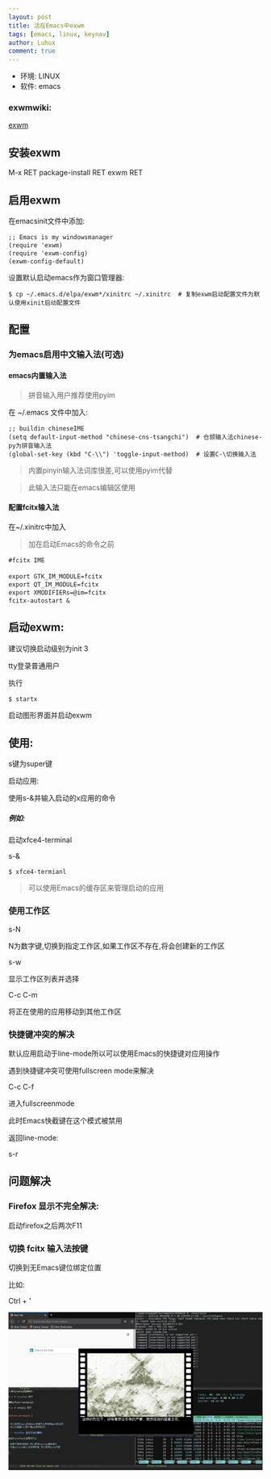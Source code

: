 ```yaml
---
layout: post
title: 活在Emacs中exwm
tags: [emacs, linux, keynav]
author: Luhux
comment: true
---
```


* 环境: LINUX 
* 软件: emacs


### exwmwiki: 

[exwm](https://github.com/ch11ng/exwm/wiki)

## 安装exwm

M-x RET package-install RET exwm RET

## 启用exwm

在emacsinit文件中添加:

```
;; Emacs is my windowsmanager 
(require 'exwm)
(require 'exwm-config)
(exwm-config-default)
```

设置默认启动emacs作为窗口管理器:

	$ cp ~/.emacs.d/elpa/exwm*/xinitrc ~/.xinitrc  # 复制exwm启动配置文件为默认使用xinit启动配置文件

## 配置

### 为emacs启用中文输入法(可选)

#### emacs内置输入法

> 拼音输入用户推荐使用pyim

在 ~/.emacs 文件中加入:

```
;; buildin chineseIME
(setq default-input-method "chinese-cns-tsangchi")  # 仓颉输入法chinese-py为拼音输入法
(global-set-key (kbd "C-\\") 'toggle-input-method)  # 设置C-\切换输入法
```
>内置pinyin输入法词库很差,可以使用pyim代替

>此输入法只能在emacs编辑区使用

#### 配置fcitx输入法

在~/.xinitrc中加入

> 加在启动Emacs的命令之前

```
#fcitx IME

export GTK_IM_MODULE=fcitx
export QT_IM_MODULE=fcitx
export XMODIFIERs=@im=fcitx
fcitx-autostart &
```


## 启动exwm:

建议切换启动级别为init 3

tty登录普通用户

执行
```
$ startx
```

启动图形界面并启动exwm

## 使用:

s键为super键

启动应用:

使用s-&并输入启动的x应用的命令

##### 例如:

启动xfce4-terminal

s-&

```
$ xfce4-termianl
```

>可以使用Emacs的缓存区来管理启动的应用

### 使用工作区

s-N

N为数字键,切换到指定工作区,如果工作区不存在,将会创建新的工作区

s-w

显示工作区列表并选择

C-c C-m 

将正在使用的应用移动到其他工作区

### 快捷键冲突的解决

默认应用启动于line-mode所以可以使用Emacs的快捷键对应用操作

遇到快捷键冲突可使用fullscreen mode来解决

C-c C-f

进入fullscreenmode

此时Emacs快截键在这个模式被禁用

返回line-mode:

s-r

## 问题解决

### Firefox 显示不完全解决:

启动firefox之后两次F11

### 切换 fcitx 输入法按键

切换到无Emacs键位绑定位置

比如:

Ctrl + '


![emacs-exwm](https://raw.githubusercontent.com/luhux/images/master/Emacs-exwm.png)
